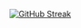 [![GitHub Streak](https://kwstreaker.herokuapp.com?user=kwheat2064&theme=github-dark&hide_border=true&date_format=M%20j%5B%2C%20Y%5D)](https://git.io/streak-stats)
